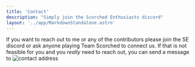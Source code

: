 ```yaml
---
title: 'Contact'
description: "Simply join the Scorched Enthusiasts discord"
layout: '../app/MarkdownStandalone.astro'
---
```


If you want to reach out to me or any of the contributors please join the SE discord or ask anyone playing Team Scorched to connect us. If that is not feasible for you and you *really* need to reach out, you can send a message to ![contact address](/images/contact.png)

